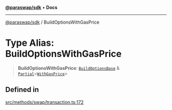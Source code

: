 [**@paraswap/sdk**](../README.md) • **Docs**

***

[@paraswap/sdk](../globals.md) / BuildOptionsWithGasPrice

# Type Alias: BuildOptionsWithGasPrice

> **BuildOptionsWithGasPrice**: [`BuildOptionsBase`](BuildOptionsBase.md) & [`Partial`](../-internal-/type-aliases/Partial.md)\<[`WithGasPrice`](../-internal-/type-aliases/WithGasPrice.md)\>

## Defined in

[src/methods/swap/transaction.ts:172](https://github.com/paraswap/paraswap-sdk/blob/master/src/methods/swap/transaction.ts#L172)
